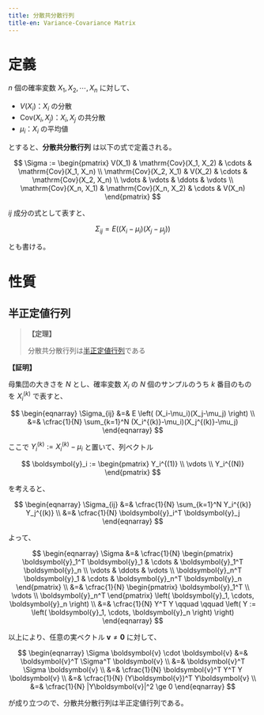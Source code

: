 ```yaml
---
title: 分散共分散行列
title-en: Variance-Covariance Matrix
---
```


# 定義

$n$ 個の確率変数 $X_1, X_2, \cdots, X_n$ に対して、

- $V(X_i)$：$X_i$ の分散
- $\mathrm{Cov}(X_i, X_j)$：$X_i, X_j$ の共分散
- $\mu_i$：$X_i$ の平均値

とすると、**分散共分散行列** は以下の式で定義される。

$$
\Sigma := \begin{pmatrix}
	V(X_1) & \mathrm{Cov}(X_1, X_2) & \cdots & \mathrm{Cov}(X_1, X_n) \\
	\mathrm{Cov}(X_2, X_1) & V(X_2) & \cdots & \mathrm{Cov}(X_2, X_n) \\
	\vdots & \vdots & \ddots & \vdots \\
	\mathrm{Cov}(X_n, X_1) & \mathrm{Cov}(X_n, X_2) & \cdots & V(X_n)
\end{pmatrix}
$$

$ij$ 成分の式として表すと、

$$
\Sigma_{ij} = E \left( (X_i-\mu_i)(X_j-\mu_j) \right)
$$

とも書ける。


# 性質

## 半正定値行列

> **【定理】**
> 
> 分散共分散行列は[半正定値行列](../matrix/special-matrix/positive-definite-matrix.md)である

**【証明】**

 母集団の大きさを $N$ とし、確率変数 $X_i$ の $N$ 個のサンプルのうち $k$ 番目のものを $X_i^{(k)}$ で表すと、

$$
\begin{eqnarray}
	\Sigma_{ij} &=& E \left( (X_i-\mu_i)(X_j-\mu_j) \right)
	\\ &=&
	\cfrac{1}{N} \sum_{k=1}^N (X_i^{(k)}-\mu_i)(X_j^{(k)}-\mu_j)
\end{eqnarray}
$$

ここで $Y_i^{(k)} := X_i^{(k)}-\mu_i$ と置いて、列ベクトル

$$
\boldsymbol{y}_i := \begin{pmatrix}
	Y_i^{(1)} \\ \vdots \\ Y_i^{(N)}
\end{pmatrix}
$$

を考えると、

$$
\begin{eqnarray}
	\Sigma_{ij}
	&=&
	\cfrac{1}{N} \sum_{k=1}^N Y_i^{(k)} Y_j^{(k)}
	\\ &=&
	\cfrac{1}{N} \boldsymbol{y}_i^T \boldsymbol{y}_j
\end{eqnarray}
$$

よって、

$$
\begin{eqnarray}
	\Sigma &=& \cfrac{1}{N} \begin{pmatrix}
		\boldsymbol{y}_1^T \boldsymbol{y}_1 & \cdots & \boldsymbol{y}_1^T \boldsymbol{y}_n \\
		\vdots & \ddots & \vdots \\
		\boldsymbol{y}_n^T \boldsymbol{y}_1 & \cdots & \boldsymbol{y}_n^T \boldsymbol{y}_n
	\end{pmatrix}
	\\ &=&
	\cfrac{1}{N} \begin{pmatrix}
		\boldsymbol{y}_1^T \\ \vdots \\ \boldsymbol{y}_n^T
	\end{pmatrix}
	\left( \boldsymbol{y}_1, \cdots, \boldsymbol{y}_n \right)
	\\ &=&
	\cfrac{1}{N} Y^T Y
	\qquad \qquad \left(
		Y := \left( \boldsymbol{y}_1, \cdots, \boldsymbol{y}_n \right)
	\right)
\end{eqnarray}
$$

以上により、任意の実ベクトル $\boldsymbol{v} \ne \boldsymbol{0}$ に対して、

$$
\begin{eqnarray}
	\Sigma \boldsymbol{v} \cdot \boldsymbol{v}
	&=&
	\boldsymbol{v}^T \Sigma^T \boldsymbol{v}
	\\ &=&
	\boldsymbol{v}^T \Sigma \boldsymbol{v}
	\\ &=&
	\cfrac{1}{N} \boldsymbol{v}^T Y^T Y \boldsymbol{v}
	\\ &=&
	\cfrac{1}{N} (Y\boldsymbol{v})^T Y\boldsymbol{v}
	\\ &=&
	\cfrac{1}{N} |Y\boldsymbol{v}|^2 \ge 0
\end{eqnarray}
$$

が成り立つので、分散共分散行列は半正定値行列である。

